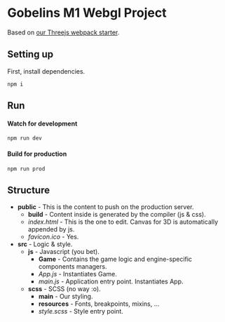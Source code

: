 
# Gobelins M1 Webgl Project 
Based on [our Threejs webpack starter](https://github.com/BoomPowbep/three-starter).
  
## Setting up  
First, install dependencies.  
  
    npm i  

## Run  
#### Watch for development  

    npm run dev  

#### Build for production  

    npm run prod  

## Structure
 - **public** - This is the content to push on the production server.
	 - **build**	-  Content inside is generated by the compiler (js & css).
	 - *index.html* - This is the one to edit. Canvas for 3D is automatically appended by js.
	 - *favicon.ico* - Yes.
 - **src** - Logic & style.
	 - **js** - Javascript (you bet).
		 - **Game** - Contains the game logic and engine-specific components managers.
		 - *App.js* - Instantiates Game.
		 - *main.js* - Application entry point. Instantiates App.
	 - **scss** - SCSS (no way :o).
		 - **main** - Our styling.
		 - **resources** - Fonts, breakpoints, mixins, ...
		 - *style.scss* - Style entry point.
